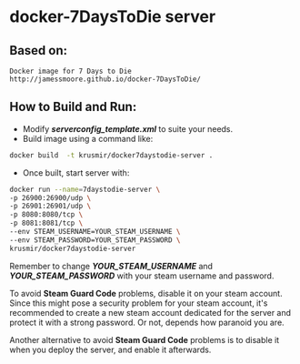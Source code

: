 # docker-7DaysToDie server

## Based on:
    Docker image for 7 Days to Die
    http://jamessmoore.github.io/docker-7DaysToDie/
    
## How to Build and Run:
  * Modify _**serverconfig_template.xml**_ to suite your needs.
  * Build image using a command like: 
  ```bash
docker build  -t krusmir/docker7daystodie-server .
```
  * Once built, start server with:
  ```bash
  docker run --name=7daystodie-server \
 -p 26900:26900/udp \
 -p 26901:26901/udp \
 -p 8080:8080/tcp \
 -p 8081:8081/tcp \
 --env STEAM_USERNAME=YOUR_STEAM_USERNAME \
 --env STEAM_PASSWORD=YOUR_STEAM_PASSWORD \
 krusmir/docker7daystodie-server
 ```
 
 Remember to change _**YOUR_STEAM_USERNAME**_ and _**YOUR_STEAM_PASSWORD**_ with your steam username and password.  
 
To avoid **Steam Guard Code** problems, disable it on your steam account.  Since this might pose a security problem for your steam account, it's recommended to create a new steam account dedicated for the server and protect it with a strong password.  Or not, depends how paranoid you are. 

Another alternative to avoid **Steam Guard Code** problems is to disable it when you deploy the server, and enable it afterwards.
 
